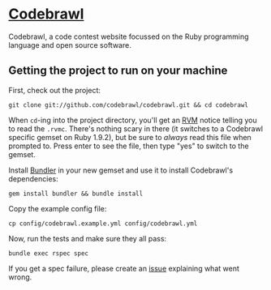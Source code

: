 # [Codebrawl](http://codebrawl.com)

Codebrawl, a code contest website focussed on the Ruby programming language and open source software.

## Getting the project to run on your machine

First, check out the project:

    git clone git://github.com/codebrawl/codebrawl.git && cd codebrawl

When `cd`-ing into the project directory, you'll get an [RVM](https://rvm.beginrescueend.com/) notice telling you to read the `.rvmc`. There's nothing scary in there (it switches to a Codebrawl specific gemset on Ruby 1.9.2), but be sure to _always_ read this file when prompted to. Press enter to see the file, then type "yes" to switch to the gemset.

Install [Bundler](http://gembundler.com/) in your new gemset and use it to install Codebrawl's dependencies:

    gem install bundler && bundle install

Copy the example config file:

    cp config/codebrawl.example.yml config/codebrawl.yml

Now, run the tests and make sure they all pass:

    bundle exec rspec spec

If you get a spec failure, please create an [issue](https://github.com/codebrawl/codebrawl/issues) explaining what went wrong.
